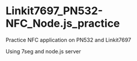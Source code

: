 # Linkit7697_PN532-NFC_Node.js_practice
Practice NFC application on PN532 and Linkit7697

Using 7seg and node.js server
